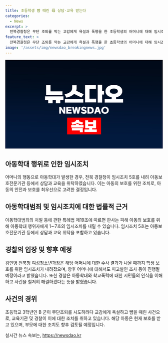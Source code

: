 ```yaml
---
title: 초등학생 뺨 때린 母 상담·교육 받는다
categories:
  - News
excerpt: >
  전북경찰청은 무단 조퇴를 막는 교감에게 욕설과 폭행을 한 초등학생의 어머니에 대해 임시조치 5호 처분을 내렸다. 이는 아동학대로부터 피해 아동의 보호를 위한 조치로, 상담과 교육 위탁이 내용이다. 해당 어머니에 대한 수사 결과가 나올 때까지 이는 유지될 예정이며, 경찰은 아동학대와 학교폭력에 대한 시민들의 인식을 이해하고 잘 해결해 나갈 것을 강조했다.
feature_text: >
  전북경찰청은 무단 조퇴를 막는 교감에게 욕설과 폭행을 한 초등학생의 어머니에 대해 임시조치 5호 처분을 내렸다. 이는 아동학대로부터 피해 아동의 보호를 위한 조치로, 상담과 교육 위탁이 내용이다. 해당 어머니에 대한 수사 결과가 나올 때까지 이는 유지될 예정이며, 경찰은 아동학대와 학교폭력에 대한 시민들의 인식을 이해하고 잘 해결해 나갈 것을 강조했다.
image: '/assets/img/newsdao_breakingnews.jpg'
---
```


<p><img src="/assets/img/newsdao_breakingnews.jpg" alt="flaretime 속보" /></p>

<h2 data-ke-size="size26">아동학대 행위로 인한 임시조치</h2>

<p data-ke-size="size16">어머니의 행동으로 아동학대가 발생한 경우, 전북 경찰청이 임시조치 5호를 내려 아동보호전문기관 등에서 상담과 교육을 위탁하였습니다. 이는 아동의 보호를 위한 조치로, 아동의 안전과 보호를 최우선으로 고려한 결정입니다.</p>

<h2 data-ke-size="size26">아동학대범죄 및 임시조치에 대한 법률적 근거</h2>

<p data-ke-size="size16">아동학대범죄의 처벌 등에 관한 특례법 제19조에 따르면 판사는 피해 아동의 보호를 위해 아동학대 행위자에게 1∼7호의 임시조치를 내릴 수 있습니다. 임시조치 5호는 아동보호전문기관 등에서 상담과 교육 위탁을 포함하고 있습니다.</p>

<h2 data-ke-size="size26">경찰의 입장 및 향후 예정</h2>

<p data-ke-size="size16">김인병 전북청 여성청소년과장은 해당 어머니에 대한 수사 결과가 나올 때까지 학생 보호를 위한 임시조치가 내려졌으며, 향후 어머니에 대해서도 피고발인 조사 등이 진행될 예정이라고 밝혔습니다. 또한 경찰은 아동학대와 학교폭력에 대한 시민들의 인식을 이해하고 사건을 철저히 해결하겠다는 뜻을 밝혔습니다.</p>

<h2 data-ke-size="size26">사건의 경위</h2>

<p data-ke-size="size16">초등학교 3학년인 B 군이 무단조퇴를 시도하려다 교감에게 욕설하고 뺨을 때린 사건으로, 교육기관 및 경찰이 이에 대한 조치를 취하고 있습니다. 해당 아동은 현재 보호를 받고 있으며, 부모에 대한 조치도 향후 검토될 예정입니다.</p>
실시간 뉴스 속보는, <a href="https://newsdao.kr" rel="dofollow">https://newsdao.kr</a>


